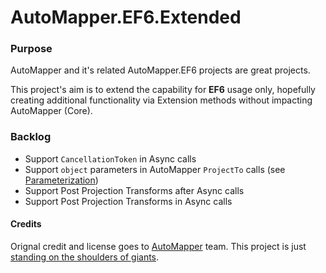 # AutoMapper.EF6.Extended


### Purpose

AutoMapper and it's related AutoMapper.EF6 projects are great projects.

This project's aim is to extend the capability for **EF6** usage only, hopefully creating additional functionality via Extension methods without impacting AutoMapper (Core).

### Backlog

* Support `CancellationToken` in Async calls
* Support `object` parameters in AutoMapper `ProjectTo` calls (see [Parameterization](https://github.com/AutoMapper/AutoMapper/wiki/Queryable-Extensions#parameterization))
* Support Post Projection Transforms after Async calls
* Support Post Projection Transforms in Async calls



#### Credits

Orignal credit and license goes to [AutoMapper](http://github.com/AutoMapper) team.  This project is just [standing on the shoulders of giants](https://en.wikipedia.org/wiki/Standing_on_the_shoulders_of_giants).

